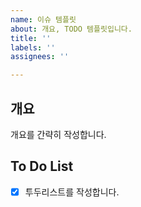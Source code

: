 ```yaml
---
name: 이슈 템플릿
about: 개요, TODO 템플릿입니다.
title: ''
labels: ''
assignees: ''

---
```


## 개요
개요를 간략히 작성합니다.

## To Do List
- [x] 투두리스트를 작성합니다.
